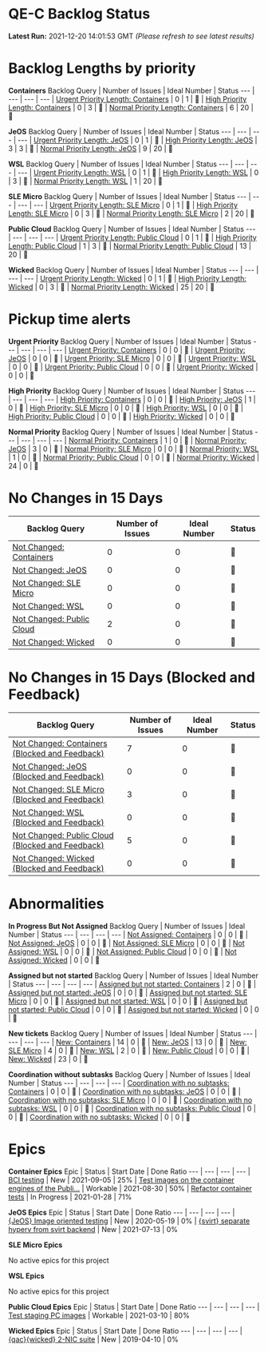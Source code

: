# QE-C Backlog Status

**Latest Run:** 2021-12-20 14:01:53 GMT
*(Please refresh to see latest results)*


# Backlog Lengths by priority
**Containers**
Backlog Query | Number of Issues | Ideal Number | Status
--- | --- | --- | ---
| [Urgent Priority Length: Containers](https://progress.opensuse.org/projects/containers/issues?utf8=%E2%9C%93&set_filter=1&sort=updated_on%2Cpriority%3Adesc%2Cid%3Adesc&f%5B%5D=status_id&op%5Bstatus_id%5D=%3D&v%5Bstatus_id%5D%5B%5D=12&f%5B%5D=priority_id&op%5Bpriority_id%5D=%3D&v%5Bpriority_id%5D%5B%5D=6&f%5B%5D=tracker_id&op%5Btracker_id%5D=%3D&v%5Btracker_id%5D%5B%5D=4&f%5B%5D=&c%5B%5D=subject&c%5B%5D=status&c%5B%5D=priority&c%5B%5D=author&c%5B%5D=assigned_to&c%5B%5D=created_on&c%5B%5D=relations&c%5B%5D=updated_on&c%5B%5D=project&group_by=status&t%5B%5D=) | 0 | 1 | &#x1F49A;
| [High Priority Length: Containers](https://progress.opensuse.org/projects/containers/issues?utf8=%E2%9C%93&set_filter=1&sort=updated_on%2Cpriority%3Adesc%2Cid%3Adesc&f%5B%5D=status_id&op%5Bstatus_id%5D=%3D&v%5Bstatus_id%5D%5B%5D=12&f%5B%5D=priority_id&op%5Bpriority_id%5D=%3D&v%5Bpriority_id%5D%5B%5D=5&f%5B%5D=tracker_id&op%5Btracker_id%5D=%3D&v%5Btracker_id%5D%5B%5D=4&f%5B%5D=&c%5B%5D=subject&c%5B%5D=status&c%5B%5D=priority&c%5B%5D=author&c%5B%5D=assigned_to&c%5B%5D=created_on&c%5B%5D=relations&c%5B%5D=updated_on&c%5B%5D=project&group_by=status&t%5B%5D=) | 0 | 3 | &#x1F49A;
| [Normal Priority Length: Containers](https://progress.opensuse.org/projects/containers/issues?utf8=%E2%9C%93&set_filter=1&sort=updated_on%2Cpriority%3Adesc%2Cid%3Adesc&f%5B%5D=status_id&op%5Bstatus_id%5D=%3D&v%5Bstatus_id%5D%5B%5D=12&f%5B%5D=priority_id&op%5Bpriority_id%5D=%3D&v%5Bpriority_id%5D%5B%5D=4&f%5B%5D=tracker_id&op%5Btracker_id%5D=%3D&v%5Btracker_id%5D%5B%5D=4&f%5B%5D=&c%5B%5D=subject&c%5B%5D=status&c%5B%5D=priority&c%5B%5D=author&c%5B%5D=assigned_to&c%5B%5D=created_on&c%5B%5D=relations&c%5B%5D=updated_on&c%5B%5D=project&group_by=status&t%5B%5D=) | 6 | 20 | &#x1F49A;


**JeOS**
Backlog Query | Number of Issues | Ideal Number | Status
--- | --- | --- | ---
| [Urgent Priority Length: JeOS](https://progress.opensuse.org/projects/containers/issues?utf8=%E2%9C%93&set_filter=1&sort=updated_on%2Cpriority%3Adesc%2Cid%3Adesc&f%5B%5D=status_id&op%5Bstatus_id%5D=%3D&v%5Bstatus_id%5D%5B%5D=12&f%5B%5D=priority_id&op%5Bpriority_id%5D=%3D&v%5Bpriority_id%5D%5B%5D=6&f%5B%5D=tracker_id&op%5Btracker_id%5D=%3D&v%5Btracker_id%5D%5B%5D=4&f%5B%5D=&c%5B%5D=subject&c%5B%5D=status&c%5B%5D=priority&c%5B%5D=author&c%5B%5D=assigned_to&c%5B%5D=created_on&c%5B%5D=relations&c%5B%5D=updated_on&c%5B%5D=project&group_by=status&t%5B%5D=) | 0 | 1 | &#x1F49A;
| [High Priority Length: JeOS](https://progress.opensuse.org/projects/jeos/issues?utf8=%E2%9C%93&set_filter=1&sort=updated_on%2Cpriority%3Adesc%2Cid%3Adesc&f%5B%5D=status_id&op%5Bstatus_id%5D=%3D&v%5Bstatus_id%5D%5B%5D=12&f%5B%5D=priority_id&op%5Bpriority_id%5D=%3D&v%5Bpriority_id%5D%5B%5D=5&f%5B%5D=tracker_id&op%5Btracker_id%5D=%3D&v%5Btracker_id%5D%5B%5D=4&f%5B%5D=&c%5B%5D=subject&c%5B%5D=status&c%5B%5D=priority&c%5B%5D=author&c%5B%5D=assigned_to&c%5B%5D=created_on&c%5B%5D=relations&c%5B%5D=updated_on&c%5B%5D=project&group_by=status&t%5B%5D=) | 3 | 3 | &#x1F49A;
| [Normal Priority Length: JeOS](https://progress.opensuse.org/projects/jeos/issues?utf8=%E2%9C%93&set_filter=1&sort=updated_on%2Cpriority%3Adesc%2Cid%3Adesc&f%5B%5D=status_id&op%5Bstatus_id%5D=%3D&v%5Bstatus_id%5D%5B%5D=12&f%5B%5D=priority_id&op%5Bpriority_id%5D=%3D&v%5Bpriority_id%5D%5B%5D=4&f%5B%5D=tracker_id&op%5Btracker_id%5D=%3D&v%5Btracker_id%5D%5B%5D=4&f%5B%5D=&c%5B%5D=subject&c%5B%5D=status&c%5B%5D=priority&c%5B%5D=author&c%5B%5D=assigned_to&c%5B%5D=created_on&c%5B%5D=relations&c%5B%5D=updated_on&c%5B%5D=project&group_by=status&t%5B%5D=) | 9 | 20 | &#x1F49A;


**WSL**
Backlog Query | Number of Issues | Ideal Number | Status
--- | --- | --- | ---
| [Urgent Priority Length: WSL](https://progress.opensuse.org/projects/wsl/issues?utf8=%E2%9C%93&set_filter=1&sort=updated_on%2Cpriority%3Adesc%2Cid%3Adesc&f%5B%5D=status_id&op%5Bstatus_id%5D=%3D&v%5Bstatus_id%5D%5B%5D=12&f%5B%5D=priority_id&op%5Bpriority_id%5D=%3D&v%5Bpriority_id%5D%5B%5D=6&f%5B%5D=tracker_id&op%5Btracker_id%5D=%3D&v%5Btracker_id%5D%5B%5D=4&f%5B%5D=&c%5B%5D=subject&c%5B%5D=status&c%5B%5D=priority&c%5B%5D=author&c%5B%5D=assigned_to&c%5B%5D=created_on&c%5B%5D=relations&c%5B%5D=updated_on&c%5B%5D=project&group_by=status&t%5B%5D=) | 0 | 1 | &#x1F49A;
| [High Priority Length: WSL](https://progress.opensuse.org/projects/wsl/issues?utf8=%E2%9C%93&set_filter=1&sort=updated_on%2Cpriority%3Adesc%2Cid%3Adesc&f%5B%5D=status_id&op%5Bstatus_id%5D=%3D&v%5Bstatus_id%5D%5B%5D=12&f%5B%5D=priority_id&op%5Bpriority_id%5D=%3D&v%5Bpriority_id%5D%5B%5D=5&f%5B%5D=tracker_id&op%5Btracker_id%5D=%3D&v%5Btracker_id%5D%5B%5D=4&f%5B%5D=&c%5B%5D=subject&c%5B%5D=status&c%5B%5D=priority&c%5B%5D=author&c%5B%5D=assigned_to&c%5B%5D=created_on&c%5B%5D=relations&c%5B%5D=updated_on&c%5B%5D=project&group_by=status&t%5B%5D=) | 0 | 3 | &#x1F49A;
| [Normal Priority Length: WSL](https://progress.opensuse.org/projects/wsl/issues?utf8=%E2%9C%93&set_filter=1&sort=updated_on%2Cpriority%3Adesc%2Cid%3Adesc&f%5B%5D=status_id&op%5Bstatus_id%5D=%3D&v%5Bstatus_id%5D%5B%5D=12&f%5B%5D=priority_id&op%5Bpriority_id%5D=%3D&v%5Bpriority_id%5D%5B%5D=4&f%5B%5D=tracker_id&op%5Btracker_id%5D=%3D&v%5Btracker_id%5D%5B%5D=4&f%5B%5D=&c%5B%5D=subject&c%5B%5D=status&c%5B%5D=priority&c%5B%5D=author&c%5B%5D=assigned_to&c%5B%5D=created_on&c%5B%5D=relations&c%5B%5D=updated_on&c%5B%5D=project&group_by=status&t%5B%5D=) | 1 | 20 | &#x1F49A;


**SLE Micro**
Backlog Query | Number of Issues | Ideal Number | Status
--- | --- | --- | ---
| [Urgent Priority Length: SLE Micro](https://progress.opensuse.org/projects/suse_microos/issues?utf8=%E2%9C%93&set_filter=1&sort=updated_on%2Cpriority%3Adesc%2Cid%3Adesc&f%5B%5D=status_id&op%5Bstatus_id%5D=%3D&v%5Bstatus_id%5D%5B%5D=12&f%5B%5D=priority_id&op%5Bpriority_id%5D=%3D&v%5Bpriority_id%5D%5B%5D=6&f%5B%5D=tracker_id&op%5Btracker_id%5D=%3D&v%5Btracker_id%5D%5B%5D=4&f%5B%5D=&c%5B%5D=subject&c%5B%5D=status&c%5B%5D=priority&c%5B%5D=author&c%5B%5D=assigned_to&c%5B%5D=created_on&c%5B%5D=relations&c%5B%5D=updated_on&c%5B%5D=project&group_by=status&t%5B%5D=) | 0 | 1 | &#x1F49A;
| [High Priority Length: SLE Micro](https://progress.opensuse.org/projects/suse_microos/issues?utf8=%E2%9C%93&set_filter=1&sort=updated_on%2Cpriority%3Adesc%2Cid%3Adesc&f%5B%5D=status_id&op%5Bstatus_id%5D=%3D&v%5Bstatus_id%5D%5B%5D=12&f%5B%5D=priority_id&op%5Bpriority_id%5D=%3D&v%5Bpriority_id%5D%5B%5D=5&f%5B%5D=tracker_id&op%5Btracker_id%5D=%3D&v%5Btracker_id%5D%5B%5D=4&f%5B%5D=&c%5B%5D=subject&c%5B%5D=status&c%5B%5D=priority&c%5B%5D=author&c%5B%5D=assigned_to&c%5B%5D=created_on&c%5B%5D=relations&c%5B%5D=updated_on&c%5B%5D=project&group_by=status&t%5B%5D=) | 0 | 3 | &#x1F49A;
| [Normal Priority Length: SLE Micro](https://progress.opensuse.org/projects/suse_microos/issues?utf8=%E2%9C%93&set_filter=1&sort=updated_on%2Cpriority%3Adesc%2Cid%3Adesc&f%5B%5D=status_id&op%5Bstatus_id%5D=%3D&v%5Bstatus_id%5D%5B%5D=12&f%5B%5D=priority_id&op%5Bpriority_id%5D=%3D&v%5Bpriority_id%5D%5B%5D=4&f%5B%5D=tracker_id&op%5Btracker_id%5D=%3D&v%5Btracker_id%5D%5B%5D=4&f%5B%5D=&c%5B%5D=subject&c%5B%5D=status&c%5B%5D=priority&c%5B%5D=author&c%5B%5D=assigned_to&c%5B%5D=created_on&c%5B%5D=relations&c%5B%5D=updated_on&c%5B%5D=project&group_by=status&t%5B%5D=) | 2 | 20 | &#x1F49A;


**Public Cloud**
Backlog Query | Number of Issues | Ideal Number | Status
--- | --- | --- | ---
| [Urgent Priority Length: Public Cloud](https://progress.opensuse.org/projects/public_cloud/issues?utf8=%E2%9C%93&set_filter=1&sort=updated_on%2Cpriority%3Adesc%2Cid%3Adesc&f%5B%5D=status_id&op%5Bstatus_id%5D=%3D&v%5Bstatus_id%5D%5B%5D=12&f%5B%5D=priority_id&op%5Bpriority_id%5D=%3D&v%5Bpriority_id%5D%5B%5D=6&f%5B%5D=tracker_id&op%5Btracker_id%5D=%3D&v%5Btracker_id%5D%5B%5D=4&f%5B%5D=&c%5B%5D=subject&c%5B%5D=status&c%5B%5D=priority&c%5B%5D=author&c%5B%5D=assigned_to&c%5B%5D=created_on&c%5B%5D=relations&c%5B%5D=updated_on&c%5B%5D=project&group_by=status&t%5B%5D=) | 0 | 1 | &#x1F49A;
| [High Priority Length: Public Cloud](https://progress.opensuse.org/projects/public_cloud/issues?utf8=%E2%9C%93&set_filter=1&sort=updated_on%2Cpriority%3Adesc%2Cid%3Adesc&f%5B%5D=status_id&op%5Bstatus_id%5D=%3D&v%5Bstatus_id%5D%5B%5D=12&f%5B%5D=priority_id&op%5Bpriority_id%5D=%3D&v%5Bpriority_id%5D%5B%5D=5&f%5B%5D=tracker_id&op%5Btracker_id%5D=%3D&v%5Btracker_id%5D%5B%5D=4&f%5B%5D=&c%5B%5D=subject&c%5B%5D=status&c%5B%5D=priority&c%5B%5D=author&c%5B%5D=assigned_to&c%5B%5D=created_on&c%5B%5D=relations&c%5B%5D=updated_on&c%5B%5D=project&group_by=status&t%5B%5D=) | 1 | 3 | &#x1F49A;
| [Normal Priority Length: Public Cloud](https://progress.opensuse.org/projects/public_cloud/issues?utf8=%E2%9C%93&set_filter=1&sort=updated_on%2Cpriority%3Adesc%2Cid%3Adesc&f%5B%5D=status_id&op%5Bstatus_id%5D=%3D&v%5Bstatus_id%5D%5B%5D=12&f%5B%5D=priority_id&op%5Bpriority_id%5D=%3D&v%5Bpriority_id%5D%5B%5D=4&f%5B%5D=tracker_id&op%5Btracker_id%5D=%3D&v%5Btracker_id%5D%5B%5D=4&f%5B%5D=&c%5B%5D=subject&c%5B%5D=status&c%5B%5D=priority&c%5B%5D=author&c%5B%5D=assigned_to&c%5B%5D=created_on&c%5B%5D=relations&c%5B%5D=updated_on&c%5B%5D=project&group_by=status&t%5B%5D=) | 13 | 20 | &#x1F49A;


**Wicked**
Backlog Query | Number of Issues | Ideal Number | Status
--- | --- | --- | ---
| [Urgent Priority Length: Wicked](https://progress.opensuse.org/projects/wicked/issues?utf8=%E2%9C%93&set_filter=1&sort=updated_on%2Cpriority%3Adesc%2Cid%3Adesc&f%5B%5D=status_id&op%5Bstatus_id%5D=%3D&v%5Bstatus_id%5D%5B%5D=12&f%5B%5D=priority_id&op%5Bpriority_id%5D=%3D&v%5Bpriority_id%5D%5B%5D=6&f%5B%5D=tracker_id&op%5Btracker_id%5D=%3D&v%5Btracker_id%5D%5B%5D=4&f%5B%5D=&c%5B%5D=subject&c%5B%5D=status&c%5B%5D=priority&c%5B%5D=author&c%5B%5D=assigned_to&c%5B%5D=created_on&c%5B%5D=relations&c%5B%5D=updated_on&c%5B%5D=project&group_by=status&t%5B%5D=) | 0 | 1 | &#x1F49A;
| [High Priority Length: Wicked](https://progress.opensuse.org/projects/wicked/issues?utf8=%E2%9C%93&set_filter=1&sort=updated_on%2Cpriority%3Adesc%2Cid%3Adesc&f%5B%5D=status_id&op%5Bstatus_id%5D=%3D&v%5Bstatus_id%5D%5B%5D=12&f%5B%5D=priority_id&op%5Bpriority_id%5D=%3D&v%5Bpriority_id%5D%5B%5D=5&f%5B%5D=tracker_id&op%5Btracker_id%5D=%3D&v%5Btracker_id%5D%5B%5D=4&f%5B%5D=&c%5B%5D=subject&c%5B%5D=status&c%5B%5D=priority&c%5B%5D=author&c%5B%5D=assigned_to&c%5B%5D=created_on&c%5B%5D=relations&c%5B%5D=updated_on&c%5B%5D=project&group_by=status&t%5B%5D=) | 0 | 3 | &#x1F49A;
| [Normal Priority Length: Wicked](https://progress.opensuse.org/projects/wicked/issues?utf8=%E2%9C%93&set_filter=1&sort=updated_on%2Cpriority%3Adesc%2Cid%3Adesc&f%5B%5D=status_id&op%5Bstatus_id%5D=%3D&v%5Bstatus_id%5D%5B%5D=12&f%5B%5D=priority_id&op%5Bpriority_id%5D=%3D&v%5Bpriority_id%5D%5B%5D=4&f%5B%5D=tracker_id&op%5Btracker_id%5D=%3D&v%5Btracker_id%5D%5B%5D=4&f%5B%5D=&c%5B%5D=subject&c%5B%5D=status&c%5B%5D=priority&c%5B%5D=author&c%5B%5D=assigned_to&c%5B%5D=created_on&c%5B%5D=relations&c%5B%5D=updated_on&c%5B%5D=project&group_by=status&t%5B%5D=) | 25 | 20 | &#x1F534;



# Pickup time alerts
**Urgent Priority**
Backlog Query | Number of Issues | Ideal Number | Status
--- | --- | --- | ---
| [Urgent Priority: Containers](https://progress.opensuse.org/projects/containers/issues?utf8=%E2%9C%93&set_filter=1&sort=updated_on%2Cpriority%3Adesc%2Cid%3Adesc&f%5B%5D=status_id&op%5Bstatus_id%5D=%3D&v%5Bstatus_id%5D%5B%5D=12&f%5B%5D=priority_id&op%5Bpriority_id%5D=%3D&v%5Bpriority_id%5D%5B%5D=6&f%5B%5D=created_on&op%5Bcreated_on%5D=%3Ct-&v%5Bcreated_on%5D%5B%5D=7&f%5B%5D=tracker_id&op%5Btracker_id%5D=%3D&v%5Btracker_id%5D%5B%5D=4&f%5B%5D=&c%5B%5D=subject&c%5B%5D=status&c%5B%5D=priority&c%5B%5D=author&c%5B%5D=assigned_to&c%5B%5D=created_on&c%5B%5D=relations&c%5B%5D=updated_on&c%5B%5D=project&group_by=status&t%5B%5D=) | 0 | 0 | &#x1F49A;
| [Urgent Priority: JeOS](https://progress.opensuse.org/projects/jeos/issues?utf8=%E2%9C%93&set_filter=1&sort=updated_on%2Cpriority%3Adesc%2Cid%3Adesc&f%5B%5D=status_id&op%5Bstatus_id%5D=%3D&v%5Bstatus_id%5D%5B%5D=12&f%5B%5D=priority_id&op%5Bpriority_id%5D=%3D&v%5Bpriority_id%5D%5B%5D=6&f%5B%5D=created_on&op%5Bcreated_on%5D=%3Ct-&v%5Bcreated_on%5D%5B%5D=7&f%5B%5D=tracker_id&op%5Btracker_id%5D=%3D&v%5Btracker_id%5D%5B%5D=4&f%5B%5D=&c%5B%5D=subject&c%5B%5D=status&c%5B%5D=priority&c%5B%5D=author&c%5B%5D=assigned_to&c%5B%5D=created_on&c%5B%5D=relations&c%5B%5D=updated_on&c%5B%5D=project&group_by=status&t%5B%5D=) | 0 | 0 | &#x1F49A;
| [Urgent Priority: SLE Micro](https://progress.opensuse.org/projects/suse_microos/issues?utf8=%E2%9C%93&set_filter=1&sort=updated_on%2Cpriority%3Adesc%2Cid%3Adesc&f%5B%5D=status_id&op%5Bstatus_id%5D=%3D&v%5Bstatus_id%5D%5B%5D=12&f%5B%5D=priority_id&op%5Bpriority_id%5D=%3D&v%5Bpriority_id%5D%5B%5D=6&f%5B%5D=created_on&op%5Bcreated_on%5D=%3Ct-&v%5Bcreated_on%5D%5B%5D=7&f%5B%5D=tracker_id&op%5Btracker_id%5D=%3D&v%5Btracker_id%5D%5B%5D=4&f%5B%5D=&c%5B%5D=subject&c%5B%5D=status&c%5B%5D=priority&c%5B%5D=author&c%5B%5D=assigned_to&c%5B%5D=created_on&c%5B%5D=relations&c%5B%5D=updated_on&c%5B%5D=project&group_by=status&t%5B%5D=) | 0 | 0 | &#x1F49A;
| [Urgent Priority: WSL](https://progress.opensuse.org/projects/wsl/issues?utf8=%E2%9C%93&set_filter=1&sort=updated_on%2Cpriority%3Adesc%2Cid%3Adesc&f%5B%5D=status_id&op%5Bstatus_id%5D=%3D&v%5Bstatus_id%5D%5B%5D=12&f%5B%5D=priority_id&op%5Bpriority_id%5D=%3D&v%5Bpriority_id%5D%5B%5D=6&f%5B%5D=created_on&op%5Bcreated_on%5D=%3Ct-&v%5Bcreated_on%5D%5B%5D=7&f%5B%5D=tracker_id&op%5Btracker_id%5D=%3D&v%5Btracker_id%5D%5B%5D=4&f%5B%5D=&c%5B%5D=subject&c%5B%5D=status&c%5B%5D=priority&c%5B%5D=author&c%5B%5D=assigned_to&c%5B%5D=created_on&c%5B%5D=relations&c%5B%5D=updated_on&c%5B%5D=project&group_by=status&t%5B%5D=) | 0 | 0 | &#x1F49A;
| [Urgent Priority: Public Cloud](https://progress.opensuse.org/projects/public_cloud/issues?utf8=%E2%9C%93&set_filter=1&sort=updated_on%2Cpriority%3Adesc%2Cid%3Adesc&f%5B%5D=status_id&op%5Bstatus_id%5D=%3D&v%5Bstatus_id%5D%5B%5D=12&f%5B%5D=priority_id&op%5Bpriority_id%5D=%3D&v%5Bpriority_id%5D%5B%5D=6&f%5B%5D=created_on&op%5Bcreated_on%5D=%3Ct-&v%5Bcreated_on%5D%5B%5D=7&f%5B%5D=tracker_id&op%5Btracker_id%5D=%3D&v%5Btracker_id%5D%5B%5D=4&f%5B%5D=&c%5B%5D=subject&c%5B%5D=status&c%5B%5D=priority&c%5B%5D=author&c%5B%5D=assigned_to&c%5B%5D=created_on&c%5B%5D=relations&c%5B%5D=updated_on&c%5B%5D=project&group_by=status&t%5B%5D=) | 0 | 0 | &#x1F49A;
| [Urgent Priority: Wicked](https://progress.opensuse.org/projects/wicked/issues?utf8=%E2%9C%93&set_filter=1&sort=updated_on%2Cpriority%3Adesc%2Cid%3Adesc&f%5B%5D=status_id&op%5Bstatus_id%5D=%3D&v%5Bstatus_id%5D%5B%5D=12&f%5B%5D=priority_id&op%5Bpriority_id%5D=%3D&v%5Bpriority_id%5D%5B%5D=6&f%5B%5D=created_on&op%5Bcreated_on%5D=%3Ct-&v%5Bcreated_on%5D%5B%5D=7&f%5B%5D=tracker_id&op%5Btracker_id%5D=%3D&v%5Btracker_id%5D%5B%5D=4&f%5B%5D=&c%5B%5D=subject&c%5B%5D=status&c%5B%5D=priority&c%5B%5D=author&c%5B%5D=assigned_to&c%5B%5D=created_on&c%5B%5D=relations&c%5B%5D=updated_on&c%5B%5D=project&group_by=status&t%5B%5D=) | 0 | 0 | &#x1F49A;


**High Priority**
Backlog Query | Number of Issues | Ideal Number | Status
--- | --- | --- | ---
| [High Priority: Containers](https://progress.opensuse.org/projects/containers/issues?utf8=%E2%9C%93&set_filter=1&sort=updated_on%2Cpriority%3Adesc%2Cid%3Adesc&f%5B%5D=status_id&op%5Bstatus_id%5D=%3D&v%5Bstatus_id%5D%5B%5D=12&f%5B%5D=priority_id&op%5Bpriority_id%5D=%3D&v%5Bpriority_id%5D%5B%5D=5&f%5B%5D=created_on&op%5Bcreated_on%5D=%3Ct-&v%5Bcreated_on%5D%5B%5D=30&f%5B%5D=tracker_id&op%5Btracker_id%5D=%3D&v%5Btracker_id%5D%5B%5D=4&f%5B%5D=&c%5B%5D=subject&c%5B%5D=status&c%5B%5D=priority&c%5B%5D=author&c%5B%5D=assigned_to&c%5B%5D=created_on&c%5B%5D=relations&c%5B%5D=updated_on&c%5B%5D=project&group_by=status&t%5B%5D=) | 0 | 0 | &#x1F49A;
| [High Priority: JeOS](https://progress.opensuse.org/projects/jeos/issues?utf8=%E2%9C%93&set_filter=1&sort=updated_on%2Cpriority%3Adesc%2Cid%3Adesc&f%5B%5D=status_id&op%5Bstatus_id%5D=%3D&v%5Bstatus_id%5D%5B%5D=12&f%5B%5D=priority_id&op%5Bpriority_id%5D=%3D&v%5Bpriority_id%5D%5B%5D=5&f%5B%5D=created_on&op%5Bcreated_on%5D=%3Ct-&v%5Bcreated_on%5D%5B%5D=30&f%5B%5D=tracker_id&op%5Btracker_id%5D=%3D&v%5Btracker_id%5D%5B%5D=4&f%5B%5D=&c%5B%5D=subject&c%5B%5D=status&c%5B%5D=priority&c%5B%5D=author&c%5B%5D=assigned_to&c%5B%5D=created_on&c%5B%5D=relations&c%5B%5D=updated_on&c%5B%5D=project&group_by=status&t%5B%5D=) | 1 | 0 | &#x1F534;
| [High Priority: SLE Micro](https://progress.opensuse.org/projects/suse_microos/issues?utf8=%E2%9C%93&set_filter=1&sort=updated_on%2Cpriority%3Adesc%2Cid%3Adesc&f%5B%5D=status_id&op%5Bstatus_id%5D=%3D&v%5Bstatus_id%5D%5B%5D=12&f%5B%5D=priority_id&op%5Bpriority_id%5D=%3D&v%5Bpriority_id%5D%5B%5D=5&f%5B%5D=created_on&op%5Bcreated_on%5D=%3Ct-&v%5Bcreated_on%5D%5B%5D=30&f%5B%5D=tracker_id&op%5Btracker_id%5D=%3D&v%5Btracker_id%5D%5B%5D=4&f%5B%5D=&c%5B%5D=subject&c%5B%5D=status&c%5B%5D=priority&c%5B%5D=author&c%5B%5D=assigned_to&c%5B%5D=created_on&c%5B%5D=relations&c%5B%5D=updated_on&c%5B%5D=project&group_by=status&t%5B%5D=) | 0 | 0 | &#x1F49A;
| [High Priority: WSL](https://progress.opensuse.org/projects/wsl/issues?utf8=%E2%9C%93&set_filter=1&sort=updated_on%2Cpriority%3Adesc%2Cid%3Adesc&f%5B%5D=status_id&op%5Bstatus_id%5D=%3D&v%5Bstatus_id%5D%5B%5D=12&f%5B%5D=priority_id&op%5Bpriority_id%5D=%3D&v%5Bpriority_id%5D%5B%5D=5&f%5B%5D=created_on&op%5Bcreated_on%5D=%3Ct-&v%5Bcreated_on%5D%5B%5D=30&f%5B%5D=tracker_id&op%5Btracker_id%5D=%3D&v%5Btracker_id%5D%5B%5D=4&f%5B%5D=&c%5B%5D=subject&c%5B%5D=status&c%5B%5D=priority&c%5B%5D=author&c%5B%5D=assigned_to&c%5B%5D=created_on&c%5B%5D=relations&c%5B%5D=updated_on&c%5B%5D=project&group_by=status&t%5B%5D=) | 0 | 0 | &#x1F49A;
| [High Priority: Public Cloud](https://progress.opensuse.org/projects/public_cloud/issues?utf8=%E2%9C%93&set_filter=1&sort=updated_on%2Cpriority%3Adesc%2Cid%3Adesc&f%5B%5D=status_id&op%5Bstatus_id%5D=%3D&v%5Bstatus_id%5D%5B%5D=12&f%5B%5D=priority_id&op%5Bpriority_id%5D=%3D&v%5Bpriority_id%5D%5B%5D=5&f%5B%5D=created_on&op%5Bcreated_on%5D=%3Ct-&v%5Bcreated_on%5D%5B%5D=30&f%5B%5D=tracker_id&op%5Btracker_id%5D=%3D&v%5Btracker_id%5D%5B%5D=4&f%5B%5D=&c%5B%5D=subject&c%5B%5D=status&c%5B%5D=priority&c%5B%5D=author&c%5B%5D=assigned_to&c%5B%5D=created_on&c%5B%5D=relations&c%5B%5D=updated_on&c%5B%5D=project&group_by=status&t%5B%5D=) | 0 | 0 | &#x1F49A;
| [High Priority: Wicked](https://progress.opensuse.org/projects/wicked/issues?utf8=%E2%9C%93&set_filter=1&sort=updated_on%2Cpriority%3Adesc%2Cid%3Adesc&f%5B%5D=status_id&op%5Bstatus_id%5D=%3D&v%5Bstatus_id%5D%5B%5D=12&f%5B%5D=priority_id&op%5Bpriority_id%5D=%3D&v%5Bpriority_id%5D%5B%5D=5&f%5B%5D=created_on&op%5Bcreated_on%5D=%3Ct-&v%5Bcreated_on%5D%5B%5D=30&f%5B%5D=tracker_id&op%5Btracker_id%5D=%3D&v%5Btracker_id%5D%5B%5D=4&f%5B%5D=&c%5B%5D=subject&c%5B%5D=status&c%5B%5D=priority&c%5B%5D=author&c%5B%5D=assigned_to&c%5B%5D=created_on&c%5B%5D=relations&c%5B%5D=updated_on&c%5B%5D=project&group_by=status&t%5B%5D=) | 0 | 0 | &#x1F49A;


**Normal Priority**
Backlog Query | Number of Issues | Ideal Number | Status
--- | --- | --- | ---
| [Normal Priority: Containers](https://progress.opensuse.org/projects/containers/issues?utf8=%E2%9C%93&set_filter=1&sort=updated_on%2Cpriority%3Adesc%2Cid%3Adesc&f%5B%5D=status_id&op%5Bstatus_id%5D=%3D&v%5Bstatus_id%5D%5B%5D=12&f%5B%5D=priority_id&op%5Bpriority_id%5D=%3D&v%5Bpriority_id%5D%5B%5D=4&f%5B%5D=created_on&op%5Bcreated_on%5D=%3Ct-&v%5Bcreated_on%5D%5B%5D=365&f%5B%5D=tracker_id&op%5Btracker_id%5D=%3D&v%5Btracker_id%5D%5B%5D=4&f%5B%5D=&c%5B%5D=subject&c%5B%5D=status&c%5B%5D=priority&c%5B%5D=author&c%5B%5D=assigned_to&c%5B%5D=created_on&c%5B%5D=relations&c%5B%5D=updated_on&c%5B%5D=project&group_by=status&t%5B%5D=) | 1 | 0 | &#x1F534;
| [Normal Priority: JeOS](https://progress.opensuse.org/projects/jeos/issues?utf8=%E2%9C%93&set_filter=1&sort=updated_on%2Cpriority%3Adesc%2Cid%3Adesc&f%5B%5D=status_id&op%5Bstatus_id%5D=%3D&v%5Bstatus_id%5D%5B%5D=12&f%5B%5D=priority_id&op%5Bpriority_id%5D=%3D&v%5Bpriority_id%5D%5B%5D=4&f%5B%5D=created_on&op%5Bcreated_on%5D=%3Ct-&v%5Bcreated_on%5D%5B%5D=365&f%5B%5D=tracker_id&op%5Btracker_id%5D=%3D&v%5Btracker_id%5D%5B%5D=4&f%5B%5D=&c%5B%5D=subject&c%5B%5D=status&c%5B%5D=priority&c%5B%5D=author&c%5B%5D=assigned_to&c%5B%5D=created_on&c%5B%5D=relations&c%5B%5D=updated_on&c%5B%5D=project&group_by=status&t%5B%5D=) | 3 | 0 | &#x1F534;
| [Normal Priority: SLE Micro](https://progress.opensuse.org/projects/suse_microos/issues?utf8=%E2%9C%93&set_filter=1&sort=updated_on%2Cpriority%3Adesc%2Cid%3Adesc&f%5B%5D=status_id&op%5Bstatus_id%5D=%3D&v%5Bstatus_id%5D%5B%5D=12&f%5B%5D=priority_id&op%5Bpriority_id%5D=%3D&v%5Bpriority_id%5D%5B%5D=4&f%5B%5D=created_on&op%5Bcreated_on%5D=%3Ct-&v%5Bcreated_on%5D%5B%5D=365&f%5B%5D=tracker_id&op%5Btracker_id%5D=%3D&v%5Btracker_id%5D%5B%5D=4&f%5B%5D=&c%5B%5D=subject&c%5B%5D=status&c%5B%5D=priority&c%5B%5D=author&c%5B%5D=assigned_to&c%5B%5D=created_on&c%5B%5D=relations&c%5B%5D=updated_on&c%5B%5D=project&group_by=status&t%5B%5D=) | 0 | 0 | &#x1F49A;
| [Normal Priority: WSL](https://progress.opensuse.org/projects/wsl/issues?utf8=%E2%9C%93&set_filter=1&sort=updated_on%2Cpriority%3Adesc%2Cid%3Adesc&f%5B%5D=status_id&op%5Bstatus_id%5D=%3D&v%5Bstatus_id%5D%5B%5D=12&f%5B%5D=priority_id&op%5Bpriority_id%5D=%3D&v%5Bpriority_id%5D%5B%5D=4&f%5B%5D=created_on&op%5Bcreated_on%5D=%3Ct-&v%5Bcreated_on%5D%5B%5D=365&f%5B%5D=tracker_id&op%5Btracker_id%5D=%3D&v%5Btracker_id%5D%5B%5D=4&f%5B%5D=&c%5B%5D=subject&c%5B%5D=status&c%5B%5D=priority&c%5B%5D=author&c%5B%5D=assigned_to&c%5B%5D=created_on&c%5B%5D=relations&c%5B%5D=updated_on&c%5B%5D=project&group_by=status&t%5B%5D=) | 1 | 0 | &#x1F534;
| [Normal Priority: Public Cloud](https://progress.opensuse.org/projects/public_cloud/issues?utf8=%E2%9C%93&set_filter=1&sort=updated_on%2Cpriority%3Adesc%2Cid%3Adesc&f%5B%5D=status_id&op%5Bstatus_id%5D=%3D&v%5Bstatus_id%5D%5B%5D=12&f%5B%5D=priority_id&op%5Bpriority_id%5D=%3D&v%5Bpriority_id%5D%5B%5D=4&f%5B%5D=created_on&op%5Bcreated_on%5D=%3Ct-&v%5Bcreated_on%5D%5B%5D=365&f%5B%5D=tracker_id&op%5Btracker_id%5D=%3D&v%5Btracker_id%5D%5B%5D=4&f%5B%5D=&c%5B%5D=subject&c%5B%5D=status&c%5B%5D=priority&c%5B%5D=author&c%5B%5D=assigned_to&c%5B%5D=created_on&c%5B%5D=relations&c%5B%5D=updated_on&c%5B%5D=project&group_by=status&t%5B%5D=) | 0 | 0 | &#x1F49A;
| [Normal Priority: Wicked](https://progress.opensuse.org/projects/wicked/issues?utf8=%E2%9C%93&set_filter=1&sort=updated_on%2Cpriority%3Adesc%2Cid%3Adesc&f%5B%5D=status_id&op%5Bstatus_id%5D=%3D&v%5Bstatus_id%5D%5B%5D=12&f%5B%5D=priority_id&op%5Bpriority_id%5D=%3D&v%5Bpriority_id%5D%5B%5D=4&f%5B%5D=created_on&op%5Bcreated_on%5D=%3Ct-&v%5Bcreated_on%5D%5B%5D=365&f%5B%5D=tracker_id&op%5Btracker_id%5D=%3D&v%5Btracker_id%5D%5B%5D=4&f%5B%5D=&c%5B%5D=subject&c%5B%5D=status&c%5B%5D=priority&c%5B%5D=author&c%5B%5D=assigned_to&c%5B%5D=created_on&c%5B%5D=relations&c%5B%5D=updated_on&c%5B%5D=project&group_by=status&t%5B%5D=) | 24 | 0 | &#x1F534;



# No Changes in 15 Days
Backlog Query | Number of Issues | Ideal Number | Status
--- | --- | --- | ---
| [Not Changed: Containers]( https://progress.opensuse.org/projects/containers/issues?utf8=%E2%9C%93&set_filter=1&sort=updated_on%2Cpriority%3Adesc%2Cid%3Adesc&f%5B%5D=status_id&op%5Bstatus_id%5D=%3D&v%5Bstatus_id%5D%5B%5D=2&f%5B%5D=updated_on&op%5Bupdated_on%5D=%3Ct-&v%5Bupdated_on%5D%5B%5D=15&f%5B%5D=priority_id&op%5Bpriority_id%5D=%21&v%5Bpriority_id%5D%5B%5D=3&f%5B%5D=tracker_id&op%5Btracker_id%5D=%3D&v%5Btracker_id%5D%5B%5D=4&f%5B%5D=&c%5B%5D=subject&c%5B%5D=status&c%5B%5D=priority&c%5B%5D=author&c%5B%5D=assigned_to&c%5B%5D=created_on&c%5B%5D=relations&c%5B%5D=updated_on&c%5B%5D=project&group_by=status&t%5B%5D=) | 0 | 0 | &#x1F49A;
| [Not Changed: JeOS]( https://progress.opensuse.org/projects/jeos/issues?utf8=%E2%9C%93&set_filter=1&sort=updated_on%2Cpriority%3Adesc%2Cid%3Adesc&f%5B%5D=status_id&op%5Bstatus_id%5D=%3D&v%5Bstatus_id%5D%5B%5D=2&f%5B%5D=updated_on&op%5Bupdated_on%5D=%3Ct-&v%5Bupdated_on%5D%5B%5D=15&f%5B%5D=priority_id&op%5Bpriority_id%5D=%21&v%5Bpriority_id%5D%5B%5D=3&f%5B%5D=tracker_id&op%5Btracker_id%5D=%3D&v%5Btracker_id%5D%5B%5D=4&f%5B%5D=&c%5B%5D=subject&c%5B%5D=status&c%5B%5D=priority&c%5B%5D=author&c%5B%5D=assigned_to&c%5B%5D=created_on&c%5B%5D=relations&c%5B%5D=updated_on&c%5B%5D=project&group_by=status&t%5B%5D=) | 0 | 0 | &#x1F49A;
| [Not Changed: SLE Micro]( https://progress.opensuse.org/projects/suse_microos/issues?utf8=%E2%9C%93&set_filter=1&sort=updated_on%2Cpriority%3Adesc%2Cid%3Adesc&f%5B%5D=status_id&op%5Bstatus_id%5D=%3D&v%5Bstatus_id%5D%5B%5D=2&f%5B%5D=updated_on&op%5Bupdated_on%5D=%3Ct-&v%5Bupdated_on%5D%5B%5D=15&f%5B%5D=priority_id&op%5Bpriority_id%5D=%21&v%5Bpriority_id%5D%5B%5D=3&f%5B%5D=tracker_id&op%5Btracker_id%5D=%3D&v%5Btracker_id%5D%5B%5D=4&f%5B%5D=&c%5B%5D=subject&c%5B%5D=status&c%5B%5D=priority&c%5B%5D=author&c%5B%5D=assigned_to&c%5B%5D=created_on&c%5B%5D=relations&c%5B%5D=updated_on&c%5B%5D=project&group_by=status&t%5B%5D=) | 0 | 0 | &#x1F49A;
| [Not Changed: WSL]( https://progress.opensuse.org/projects/wsl/issues?utf8=%E2%9C%93&set_filter=1&sort=updated_on%2Cpriority%3Adesc%2Cid%3Adesc&f%5B%5D=status_id&op%5Bstatus_id%5D=%3D&v%5Bstatus_id%5D%5B%5D=2&f%5B%5D=updated_on&op%5Bupdated_on%5D=%3Ct-&v%5Bupdated_on%5D%5B%5D=15&f%5B%5D=priority_id&op%5Bpriority_id%5D=%21&v%5Bpriority_id%5D%5B%5D=3&f%5B%5D=tracker_id&op%5Btracker_id%5D=%3D&v%5Btracker_id%5D%5B%5D=4&f%5B%5D=&c%5B%5D=subject&c%5B%5D=status&c%5B%5D=priority&c%5B%5D=author&c%5B%5D=assigned_to&c%5B%5D=created_on&c%5B%5D=relations&c%5B%5D=updated_on&c%5B%5D=project&group_by=status&t%5B%5D=) | 0 | 0 | &#x1F49A;
| [Not Changed: Public Cloud]( https://progress.opensuse.org/projects/public_cloud/issues?utf8=%E2%9C%93&set_filter=1&sort=updated_on%2Cpriority%3Adesc%2Cid%3Adesc&f%5B%5D=status_id&op%5Bstatus_id%5D=%3D&v%5Bstatus_id%5D%5B%5D=2&f%5B%5D=updated_on&op%5Bupdated_on%5D=%3Ct-&v%5Bupdated_on%5D%5B%5D=15&f%5B%5D=priority_id&op%5Bpriority_id%5D=%21&v%5Bpriority_id%5D%5B%5D=3&f%5B%5D=tracker_id&op%5Btracker_id%5D=%3D&v%5Btracker_id%5D%5B%5D=4&f%5B%5D=&c%5B%5D=subject&c%5B%5D=status&c%5B%5D=priority&c%5B%5D=author&c%5B%5D=assigned_to&c%5B%5D=created_on&c%5B%5D=relations&c%5B%5D=updated_on&c%5B%5D=project&group_by=status&t%5B%5D=) | 2 | 0 | &#x1F534;
| [Not Changed: Wicked]( https://progress.opensuse.org/projects/wicked/issues?utf8=%E2%9C%93&set_filter=1&sort=updated_on%2Cpriority%3Adesc%2Cid%3Adesc&f%5B%5D=status_id&op%5Bstatus_id%5D=%3D&v%5Bstatus_id%5D%5B%5D=2&f%5B%5D=updated_on&op%5Bupdated_on%5D=%3Ct-&v%5Bupdated_on%5D%5B%5D=15&f%5B%5D=priority_id&op%5Bpriority_id%5D=%21&v%5Bpriority_id%5D%5B%5D=3&f%5B%5D=tracker_id&op%5Btracker_id%5D=%3D&v%5Btracker_id%5D%5B%5D=4&f%5B%5D=&c%5B%5D=subject&c%5B%5D=status&c%5B%5D=priority&c%5B%5D=author&c%5B%5D=assigned_to&c%5B%5D=created_on&c%5B%5D=relations&c%5B%5D=updated_on&c%5B%5D=project&group_by=status&t%5B%5D=) | 0 | 0 | &#x1F49A;



# No Changes in 15 Days (Blocked and Feedback)
Backlog Query | Number of Issues | Ideal Number | Status
--- | --- | --- | ---
| [Not Changed: Containers (Blocked and Feedback)]( https://progress.opensuse.org/projects/containers/issues?utf8=%E2%9C%93&set_filter=1&sort=updated_on%2Cpriority%3Adesc%2Cid%3Adesc&f%5B%5D=status_id&op%5Bstatus_id%5D=%3D&v%5Bstatus_id%5D%5B%5D=15&v%5Bstatus_id%5D%5B%5D=4&f%5B%5D=updated_on&op%5Bupdated_on%5D=%3Ct-&v%5Bupdated_on%5D%5B%5D=15&f%5B%5D=priority_id&op%5Bpriority_id%5D=%21&v%5Bpriority_id%5D%5B%5D=3&f%5B%5D=tracker_id&op%5Btracker_id%5D=%3D&v%5Btracker_id%5D%5B%5D=4&f%5B%5D=&c%5B%5D=subject&c%5B%5D=status&c%5B%5D=priority&c%5B%5D=author&c%5B%5D=assigned_to&c%5B%5D=created_on&c%5B%5D=relations&c%5B%5D=updated_on&c%5B%5D=project&group_by=status&t%5B%5D=) | 7 | 0 | &#x1F534;
| [Not Changed: JeOS (Blocked and Feedback)]( https://progress.opensuse.org/projects/jeos/issues?utf8=%E2%9C%93&set_filter=1&sort=updated_on%2Cpriority%3Adesc%2Cid%3Adesc&f%5B%5D=status_id&op%5Bstatus_id%5D=%3D&v%5Bstatus_id%5D%5B%5D=15&v%5Bstatus_id%5D%5B%5D=4&f%5B%5D=updated_on&op%5Bupdated_on%5D=%3Ct-&v%5Bupdated_on%5D%5B%5D=15&f%5B%5D=priority_id&op%5Bpriority_id%5D=%21&v%5Bpriority_id%5D%5B%5D=3&f%5B%5D=tracker_id&op%5Btracker_id%5D=%3D&v%5Btracker_id%5D%5B%5D=4&f%5B%5D=&c%5B%5D=subject&c%5B%5D=status&c%5B%5D=priority&c%5B%5D=author&c%5B%5D=assigned_to&c%5B%5D=created_on&c%5B%5D=relations&c%5B%5D=updated_on&c%5B%5D=project&group_by=status&t%5B%5D=) | 0 | 0 | &#x1F49A;
| [Not Changed: SLE Micro (Blocked and Feedback)]( https://progress.opensuse.org/projects/suse_microos/issues?utf8=%E2%9C%93&set_filter=1&sort=updated_on%2Cpriority%3Adesc%2Cid%3Adesc&f%5B%5D=status_id&op%5Bstatus_id%5D=%3D&v%5Bstatus_id%5D%5B%5D=15&v%5Bstatus_id%5D%5B%5D=4&f%5B%5D=updated_on&op%5Bupdated_on%5D=%3Ct-&v%5Bupdated_on%5D%5B%5D=15&f%5B%5D=priority_id&op%5Bpriority_id%5D=%21&v%5Bpriority_id%5D%5B%5D=3&f%5B%5D=tracker_id&op%5Btracker_id%5D=%3D&v%5Btracker_id%5D%5B%5D=4&f%5B%5D=&c%5B%5D=subject&c%5B%5D=status&c%5B%5D=priority&c%5B%5D=author&c%5B%5D=assigned_to&c%5B%5D=created_on&c%5B%5D=relations&c%5B%5D=updated_on&c%5B%5D=project&group_by=status&t%5B%5D=) | 3 | 0 | &#x1F534;
| [Not Changed: WSL (Blocked and Feedback)]( https://progress.opensuse.org/projects/wsl/issues?utf8=%E2%9C%93&set_filter=1&sort=updated_on%2Cpriority%3Adesc%2Cid%3Adesc&f%5B%5D=status_id&op%5Bstatus_id%5D=%3D&v%5Bstatus_id%5D%5B%5D=15&v%5Bstatus_id%5D%5B%5D=4&f%5B%5D=updated_on&op%5Bupdated_on%5D=%3Ct-&v%5Bupdated_on%5D%5B%5D=15&f%5B%5D=priority_id&op%5Bpriority_id%5D=%21&v%5Bpriority_id%5D%5B%5D=3&f%5B%5D=tracker_id&op%5Btracker_id%5D=%3D&v%5Btracker_id%5D%5B%5D=4&f%5B%5D=&c%5B%5D=subject&c%5B%5D=status&c%5B%5D=priority&c%5B%5D=author&c%5B%5D=assigned_to&c%5B%5D=created_on&c%5B%5D=relations&c%5B%5D=updated_on&c%5B%5D=project&group_by=status&t%5B%5D=) | 0 | 0 | &#x1F49A;
| [Not Changed: Public Cloud (Blocked and Feedback)]( https://progress.opensuse.org/projects/public_cloud/issues?utf8=%E2%9C%93&set_filter=1&sort=updated_on%2Cpriority%3Adesc%2Cid%3Adesc&f%5B%5D=status_id&op%5Bstatus_id%5D=%3D&v%5Bstatus_id%5D%5B%5D=15&v%5Bstatus_id%5D%5B%5D=4&f%5B%5D=updated_on&op%5Bupdated_on%5D=%3Ct-&v%5Bupdated_on%5D%5B%5D=15&f%5B%5D=priority_id&op%5Bpriority_id%5D=%21&v%5Bpriority_id%5D%5B%5D=3&f%5B%5D=tracker_id&op%5Btracker_id%5D=%3D&v%5Btracker_id%5D%5B%5D=4&f%5B%5D=&c%5B%5D=subject&c%5B%5D=status&c%5B%5D=priority&c%5B%5D=author&c%5B%5D=assigned_to&c%5B%5D=created_on&c%5B%5D=relations&c%5B%5D=updated_on&c%5B%5D=project&group_by=status&t%5B%5D=) | 5 | 0 | &#x1F534;
| [Not Changed: Wicked (Blocked and Feedback)]( https://progress.opensuse.org/projects/wicked/issues?utf8=%E2%9C%93&set_filter=1&sort=updated_on%2Cpriority%3Adesc%2Cid%3Adesc&f%5B%5D=status_id&op%5Bstatus_id%5D=%3D&v%5Bstatus_id%5D%5B%5D=15&v%5Bstatus_id%5D%5B%5D=4&f%5B%5D=updated_on&op%5Bupdated_on%5D=%3Ct-&v%5Bupdated_on%5D%5B%5D=15&f%5B%5D=priority_id&op%5Bpriority_id%5D=%21&v%5Bpriority_id%5D%5B%5D=3&f%5B%5D=tracker_id&op%5Btracker_id%5D=%3D&v%5Btracker_id%5D%5B%5D=4&f%5B%5D=&c%5B%5D=subject&c%5B%5D=status&c%5B%5D=priority&c%5B%5D=author&c%5B%5D=assigned_to&c%5B%5D=created_on&c%5B%5D=relations&c%5B%5D=updated_on&c%5B%5D=project&group_by=status&t%5B%5D=) | 0 | 0 | &#x1F49A;



# Abnormalities
**In Progress But Not Assigned**
Backlog Query | Number of Issues | Ideal Number | Status
--- | --- | --- | ---
| [Not Assigned: Containers]( https://progress.opensuse.org/projects/containers/issues?utf8=%E2%9C%93&set_filter=1&sort=updated_on%2Cpriority%3Adesc%2Cid%3Adesc&f%5B%5D=status_id&op%5Bstatus_id%5D=%3D&v%5Bstatus_id%5D%5B%5D=2&f%5B%5D=assigned_to_id&op%5Bassigned_to_id%5D=%21*&f%5B%5D=tracker_id&op%5Btracker_id%5D=%3D&v%5Btracker_id%5D%5B%5D=4&f%5B%5D=&c%5B%5D=subject&c%5B%5D=status&c%5B%5D=priority&c%5B%5D=author&c%5B%5D=assigned_to&c%5B%5D=created_on&c%5B%5D=relations&c%5B%5D=updated_on&c%5B%5D=project&group_by=status&t%5B%5D=) | 0 | 0 | &#x1F49A;
| [Not Assigned: JeOS]( https://progress.opensuse.org/projects/jeos/issues?utf8=%E2%9C%93&set_filter=1&sort=updated_on%2Cpriority%3Adesc%2Cid%3Adesc&f%5B%5D=status_id&op%5Bstatus_id%5D=%3D&v%5Bstatus_id%5D%5B%5D=2&f%5B%5D=assigned_to_id&op%5Bassigned_to_id%5D=%21*&f%5B%5D=tracker_id&op%5Btracker_id%5D=%3D&v%5Btracker_id%5D%5B%5D=4&f%5B%5D=&c%5B%5D=subject&c%5B%5D=status&c%5B%5D=priority&c%5B%5D=author&c%5B%5D=assigned_to&c%5B%5D=created_on&c%5B%5D=relations&c%5B%5D=updated_on&c%5B%5D=project&group_by=status&t%5B%5D=) | 0 | 0 | &#x1F49A;
| [Not Assigned: SLE Micro]( https://progress.opensuse.org/projects/suse_microos/issues?utf8=%E2%9C%93&set_filter=1&sort=updated_on%2Cpriority%3Adesc%2Cid%3Adesc&f%5B%5D=status_id&op%5Bstatus_id%5D=%3D&v%5Bstatus_id%5D%5B%5D=2&f%5B%5D=assigned_to_id&op%5Bassigned_to_id%5D=%21*&f%5B%5D=tracker_id&op%5Btracker_id%5D=%3D&v%5Btracker_id%5D%5B%5D=4&f%5B%5D=&c%5B%5D=subject&c%5B%5D=status&c%5B%5D=priority&c%5B%5D=author&c%5B%5D=assigned_to&c%5B%5D=created_on&c%5B%5D=relations&c%5B%5D=updated_on&c%5B%5D=project&group_by=status&t%5B%5D=) | 0 | 0 | &#x1F49A;
| [Not Assigned: WSL]( https://progress.opensuse.org/projects/wsl/issues?utf8=%E2%9C%93&set_filter=1&sort=updated_on%2Cpriority%3Adesc%2Cid%3Adesc&f%5B%5D=status_id&op%5Bstatus_id%5D=%3D&v%5Bstatus_id%5D%5B%5D=2&f%5B%5D=assigned_to_id&op%5Bassigned_to_id%5D=%21*&f%5B%5D=tracker_id&op%5Btracker_id%5D=%3D&v%5Btracker_id%5D%5B%5D=4&f%5B%5D=&c%5B%5D=subject&c%5B%5D=status&c%5B%5D=priority&c%5B%5D=author&c%5B%5D=assigned_to&c%5B%5D=created_on&c%5B%5D=relations&c%5B%5D=updated_on&c%5B%5D=project&group_by=status&t%5B%5D=) | 0 | 0 | &#x1F49A;
| [Not Assigned: Public Cloud]( https://progress.opensuse.org/projects/public_cloud/issues?utf8=%E2%9C%93&set_filter=1&sort=updated_on%2Cpriority%3Adesc%2Cid%3Adesc&f%5B%5D=status_id&op%5Bstatus_id%5D=%3D&v%5Bstatus_id%5D%5B%5D=2&f%5B%5D=assigned_to_id&op%5Bassigned_to_id%5D=%21*&f%5B%5D=tracker_id&op%5Btracker_id%5D=%3D&v%5Btracker_id%5D%5B%5D=4&f%5B%5D=&c%5B%5D=subject&c%5B%5D=status&c%5B%5D=priority&c%5B%5D=author&c%5B%5D=assigned_to&c%5B%5D=created_on&c%5B%5D=relations&c%5B%5D=updated_on&c%5B%5D=project&group_by=status&t%5B%5D=) | 0 | 0 | &#x1F49A;
| [Not Assigned: Wicked]( https://progress.opensuse.org/projects/wicked/issues?utf8=%E2%9C%93&set_filter=1&sort=updated_on%2Cpriority%3Adesc%2Cid%3Adesc&f%5B%5D=status_id&op%5Bstatus_id%5D=%3D&v%5Bstatus_id%5D%5B%5D=2&f%5B%5D=assigned_to_id&op%5Bassigned_to_id%5D=%21*&f%5B%5D=tracker_id&op%5Btracker_id%5D=%3D&v%5Btracker_id%5D%5B%5D=4&f%5B%5D=&c%5B%5D=subject&c%5B%5D=status&c%5B%5D=priority&c%5B%5D=author&c%5B%5D=assigned_to&c%5B%5D=created_on&c%5B%5D=relations&c%5B%5D=updated_on&c%5B%5D=project&group_by=status&t%5B%5D=) | 0 | 0 | &#x1F49A;


**Assigned but not started**
Backlog Query | Number of Issues | Ideal Number | Status
--- | --- | --- | ---
| [Assigned but not started: Containers]( https://progress.opensuse.org/projects/containers/issues?utf8=%E2%9C%93&set_filter=1&sort=updated_on%2Cpriority%3Adesc%2Cid%3Adesc&f%5B%5D=status_id&op%5Bstatus_id%5D=%3D&v%5Bstatus_id%5D%5B%5D=1&v%5Bstatus_id%5D%5B%5D=12&f%5B%5D=assigned_to_id&op%5Bassigned_to_id%5D=*&f%5B%5D=tracker_id&op%5Btracker_id%5D=%3D&v%5Btracker_id%5D%5B%5D=4&f%5B%5D=&c%5B%5D=subject&c%5B%5D=status&c%5B%5D=priority&c%5B%5D=author&c%5B%5D=assigned_to&c%5B%5D=created_on&c%5B%5D=relations&c%5B%5D=updated_on&c%5B%5D=project&group_by=status&t%5B%5D=) | 2 | 0 | &#x1F534;
| [Assigned but not started: JeOS]( https://progress.opensuse.org/projects/jeos/issues?utf8=%E2%9C%93&set_filter=1&sort=updated_on%2Cpriority%3Adesc%2Cid%3Adesc&f%5B%5D=status_id&op%5Bstatus_id%5D=%3D&v%5Bstatus_id%5D%5B%5D=1&v%5Bstatus_id%5D%5B%5D=12&f%5B%5D=assigned_to_id&op%5Bassigned_to_id%5D=*&f%5B%5D=tracker_id&op%5Btracker_id%5D=%3D&v%5Btracker_id%5D%5B%5D=4&f%5B%5D=&c%5B%5D=subject&c%5B%5D=status&c%5B%5D=priority&c%5B%5D=author&c%5B%5D=assigned_to&c%5B%5D=created_on&c%5B%5D=relations&c%5B%5D=updated_on&c%5B%5D=project&group_by=status&t%5B%5D=) | 0 | 0 | &#x1F49A;
| [Assigned but not started: SLE Micro]( https://progress.opensuse.org/projects/suse_microos/issues?utf8=%E2%9C%93&set_filter=1&sort=updated_on%2Cpriority%3Adesc%2Cid%3Adesc&f%5B%5D=status_id&op%5Bstatus_id%5D=%3D&v%5Bstatus_id%5D%5B%5D=1&v%5Bstatus_id%5D%5B%5D=12&f%5B%5D=assigned_to_id&op%5Bassigned_to_id%5D=*&f%5B%5D=tracker_id&op%5Btracker_id%5D=%3D&v%5Btracker_id%5D%5B%5D=4&f%5B%5D=&c%5B%5D=subject&c%5B%5D=status&c%5B%5D=priority&c%5B%5D=author&c%5B%5D=assigned_to&c%5B%5D=created_on&c%5B%5D=relations&c%5B%5D=updated_on&c%5B%5D=project&group_by=status&t%5B%5D=) | 0 | 0 | &#x1F49A;
| [Assigned but not started: WSL]( https://progress.opensuse.org/projects/wsl/issues?utf8=%E2%9C%93&set_filter=1&sort=updated_on%2Cpriority%3Adesc%2Cid%3Adesc&f%5B%5D=status_id&op%5Bstatus_id%5D=%3D&v%5Bstatus_id%5D%5B%5D=1&v%5Bstatus_id%5D%5B%5D=12&f%5B%5D=assigned_to_id&op%5Bassigned_to_id%5D=*&f%5B%5D=tracker_id&op%5Btracker_id%5D=%3D&v%5Btracker_id%5D%5B%5D=4&f%5B%5D=&c%5B%5D=subject&c%5B%5D=status&c%5B%5D=priority&c%5B%5D=author&c%5B%5D=assigned_to&c%5B%5D=created_on&c%5B%5D=relations&c%5B%5D=updated_on&c%5B%5D=project&group_by=status&t%5B%5D=) | 0 | 0 | &#x1F49A;
| [Assigned but not started: Public Cloud]( https://progress.opensuse.org/projects/public_cloud/issues?utf8=%E2%9C%93&set_filter=1&sort=updated_on%2Cpriority%3Adesc%2Cid%3Adesc&f%5B%5D=status_id&op%5Bstatus_id%5D=%3D&v%5Bstatus_id%5D%5B%5D=1&v%5Bstatus_id%5D%5B%5D=12&f%5B%5D=assigned_to_id&op%5Bassigned_to_id%5D=*&f%5B%5D=tracker_id&op%5Btracker_id%5D=%3D&v%5Btracker_id%5D%5B%5D=4&f%5B%5D=&c%5B%5D=subject&c%5B%5D=status&c%5B%5D=priority&c%5B%5D=author&c%5B%5D=assigned_to&c%5B%5D=created_on&c%5B%5D=relations&c%5B%5D=updated_on&c%5B%5D=project&group_by=status&t%5B%5D=) | 0 | 0 | &#x1F49A;
| [Assigned but not started: Wicked]( https://progress.opensuse.org/projects/wicked/issues?utf8=%E2%9C%93&set_filter=1&sort=updated_on%2Cpriority%3Adesc%2Cid%3Adesc&f%5B%5D=status_id&op%5Bstatus_id%5D=%3D&v%5Bstatus_id%5D%5B%5D=1&v%5Bstatus_id%5D%5B%5D=12&f%5B%5D=assigned_to_id&op%5Bassigned_to_id%5D=*&f%5B%5D=tracker_id&op%5Btracker_id%5D=%3D&v%5Btracker_id%5D%5B%5D=4&f%5B%5D=&c%5B%5D=subject&c%5B%5D=status&c%5B%5D=priority&c%5B%5D=author&c%5B%5D=assigned_to&c%5B%5D=created_on&c%5B%5D=relations&c%5B%5D=updated_on&c%5B%5D=project&group_by=status&t%5B%5D=) | 0 | 0 | &#x1F49A;


**New tickets**
Backlog Query | Number of Issues | Ideal Number | Status
--- | --- | --- | ---
| [New: Containers]( https://progress.opensuse.org/projects/containers/issues?utf8=%E2%9C%93&set_filter=1&sort=updated_on%2Cpriority%3Adesc%2Cid%3Adesc&f%5B%5D=status_id&op%5Bstatus_id%5D=%3D&v%5Bstatus_id%5D%5B%5D=1&f%5B%5D=tracker_id&op%5Btracker_id%5D=%3D&v%5Btracker_id%5D%5B%5D=4&f%5B%5D=&c%5B%5D=subject&c%5B%5D=status&c%5B%5D=priority&c%5B%5D=author&c%5B%5D=assigned_to&c%5B%5D=created_on&c%5B%5D=relations&c%5B%5D=updated_on&c%5B%5D=project&group_by=status&t%5B%5D=) | 14 | 0 | &#x1F534;
| [New: JeOS]( https://progress.opensuse.org/projects/jeos/issues?utf8=%E2%9C%93&set_filter=1&sort=updated_on%2Cpriority%3Adesc%2Cid%3Adesc&f%5B%5D=status_id&op%5Bstatus_id%5D=%3D&v%5Bstatus_id%5D%5B%5D=1&f%5B%5D=tracker_id&op%5Btracker_id%5D=%3D&v%5Btracker_id%5D%5B%5D=4&f%5B%5D=&c%5B%5D=subject&c%5B%5D=status&c%5B%5D=priority&c%5B%5D=author&c%5B%5D=assigned_to&c%5B%5D=created_on&c%5B%5D=relations&c%5B%5D=updated_on&c%5B%5D=project&group_by=status&t%5B%5D=) | 13 | 0 | &#x1F534;
| [New: SLE Micro]( https://progress.opensuse.org/projects/suse_microos/issues?utf8=%E2%9C%93&set_filter=1&sort=updated_on%2Cpriority%3Adesc%2Cid%3Adesc&f%5B%5D=status_id&op%5Bstatus_id%5D=%3D&v%5Bstatus_id%5D%5B%5D=1&f%5B%5D=tracker_id&op%5Btracker_id%5D=%3D&v%5Btracker_id%5D%5B%5D=4&f%5B%5D=&c%5B%5D=subject&c%5B%5D=status&c%5B%5D=priority&c%5B%5D=author&c%5B%5D=assigned_to&c%5B%5D=created_on&c%5B%5D=relations&c%5B%5D=updated_on&c%5B%5D=project&group_by=status&t%5B%5D=) | 4 | 0 | &#x1F534;
| [New: WSL]( https://progress.opensuse.org/projects/wsl/issues?utf8=%E2%9C%93&set_filter=1&sort=updated_on%2Cpriority%3Adesc%2Cid%3Adesc&f%5B%5D=status_id&op%5Bstatus_id%5D=%3D&v%5Bstatus_id%5D%5B%5D=1&f%5B%5D=tracker_id&op%5Btracker_id%5D=%3D&v%5Btracker_id%5D%5B%5D=4&f%5B%5D=&c%5B%5D=subject&c%5B%5D=status&c%5B%5D=priority&c%5B%5D=author&c%5B%5D=assigned_to&c%5B%5D=created_on&c%5B%5D=relations&c%5B%5D=updated_on&c%5B%5D=project&group_by=status&t%5B%5D=) | 2 | 0 | &#x1F534;
| [New: Public Cloud]( https://progress.opensuse.org/projects/public_cloud/issues?utf8=%E2%9C%93&set_filter=1&sort=updated_on%2Cpriority%3Adesc%2Cid%3Adesc&f%5B%5D=status_id&op%5Bstatus_id%5D=%3D&v%5Bstatus_id%5D%5B%5D=1&f%5B%5D=tracker_id&op%5Btracker_id%5D=%3D&v%5Btracker_id%5D%5B%5D=4&f%5B%5D=&c%5B%5D=subject&c%5B%5D=status&c%5B%5D=priority&c%5B%5D=author&c%5B%5D=assigned_to&c%5B%5D=created_on&c%5B%5D=relations&c%5B%5D=updated_on&c%5B%5D=project&group_by=status&t%5B%5D=) | 0 | 0 | &#x1F49A;
| [New: Wicked]( https://progress.opensuse.org/projects/wicked/issues?utf8=%E2%9C%93&set_filter=1&sort=updated_on%2Cpriority%3Adesc%2Cid%3Adesc&f%5B%5D=status_id&op%5Bstatus_id%5D=%3D&v%5Bstatus_id%5D%5B%5D=1&f%5B%5D=tracker_id&op%5Btracker_id%5D=%3D&v%5Btracker_id%5D%5B%5D=4&f%5B%5D=&c%5B%5D=subject&c%5B%5D=status&c%5B%5D=priority&c%5B%5D=author&c%5B%5D=assigned_to&c%5B%5D=created_on&c%5B%5D=relations&c%5B%5D=updated_on&c%5B%5D=project&group_by=status&t%5B%5D=) | 23 | 0 | &#x1F534;


**Coordination without subtasks**
Backlog Query | Number of Issues | Ideal Number | Status
--- | --- | --- | ---
| [Coordination with no subtasks: Containers]( https://progress.opensuse.org/projects/containers/issues?utf8=%E2%9C%93&set_filter=1&sort=updated_on%2Cpriority%3Adesc%2Cid%3Adesc&f%5B%5D=tracker_id&op%5Btracker_id%5D=%3D&v%5Btracker_id%5D%5B%5D=6&f%5B%5D=child_id&op%5Bchild_id%5D=%21*&f%5B%5D=status_id&op%5Bstatus_id%5D=%21&v%5Bstatus_id%5D%5B%5D=1&v%5Bstatus_id%5D%5B%5D=3&v%5Bstatus_id%5D%5B%5D=5&v%5Bstatus_id%5D%5B%5D=6&f%5B%5D=&c%5B%5D=subject&c%5B%5D=status&c%5B%5D=priority&c%5B%5D=author&c%5B%5D=assigned_to&c%5B%5D=created_on&c%5B%5D=relations&c%5B%5D=updated_on&c%5B%5D=project&group_by=status&t%5B%5D=) | 0 | 0 | &#x1F49A;
| [Coordination with no subtasks: JeOS]( https://progress.opensuse.org/projects/jeos/issues?utf8=%E2%9C%93&set_filter=1&sort=updated_on%2Cpriority%3Adesc%2Cid%3Adesc&f%5B%5D=tracker_id&op%5Btracker_id%5D=%3D&v%5Btracker_id%5D%5B%5D=6&f%5B%5D=child_id&op%5Bchild_id%5D=%21*&f%5B%5D=status_id&op%5Bstatus_id%5D=%21&v%5Bstatus_id%5D%5B%5D=1&v%5Bstatus_id%5D%5B%5D=3&v%5Bstatus_id%5D%5B%5D=5&v%5Bstatus_id%5D%5B%5D=6&f%5B%5D=&c%5B%5D=subject&c%5B%5D=status&c%5B%5D=priority&c%5B%5D=author&c%5B%5D=assigned_to&c%5B%5D=created_on&c%5B%5D=relations&c%5B%5D=updated_on&c%5B%5D=project&group_by=status&t%5B%5D=) | 0 | 0 | &#x1F49A;
| [Coordination with no subtasks: SLE Micro]( https://progress.opensuse.org/projects/suse_microos/issues?utf8=%E2%9C%93&set_filter=1&sort=updated_on%2Cpriority%3Adesc%2Cid%3Adesc&f%5B%5D=tracker_id&op%5Btracker_id%5D=%3D&v%5Btracker_id%5D%5B%5D=6&f%5B%5D=child_id&op%5Bchild_id%5D=%21*&f%5B%5D=status_id&op%5Bstatus_id%5D=%21&v%5Bstatus_id%5D%5B%5D=1&v%5Bstatus_id%5D%5B%5D=3&v%5Bstatus_id%5D%5B%5D=5&v%5Bstatus_id%5D%5B%5D=6&f%5B%5D=&c%5B%5D=subject&c%5B%5D=status&c%5B%5D=priority&c%5B%5D=author&c%5B%5D=assigned_to&c%5B%5D=created_on&c%5B%5D=relations&c%5B%5D=updated_on&c%5B%5D=project&group_by=status&t%5B%5D=) | 0 | 0 | &#x1F49A;
| [Coordination with no subtasks: WSL]( https://progress.opensuse.org/projects/wsl/issues?utf8=%E2%9C%93&set_filter=1&sort=updated_on%2Cpriority%3Adesc%2Cid%3Adesc&f%5B%5D=tracker_id&op%5Btracker_id%5D=%3D&v%5Btracker_id%5D%5B%5D=6&f%5B%5D=child_id&op%5Bchild_id%5D=%21*&f%5B%5D=status_id&op%5Bstatus_id%5D=%21&v%5Bstatus_id%5D%5B%5D=1&v%5Bstatus_id%5D%5B%5D=3&v%5Bstatus_id%5D%5B%5D=5&v%5Bstatus_id%5D%5B%5D=6&f%5B%5D=&c%5B%5D=subject&c%5B%5D=status&c%5B%5D=priority&c%5B%5D=author&c%5B%5D=assigned_to&c%5B%5D=created_on&c%5B%5D=relations&c%5B%5D=updated_on&c%5B%5D=project&group_by=status&t%5B%5D=) | 0 | 0 | &#x1F49A;
| [Coordination with no subtasks: Public Cloud]( https://progress.opensuse.org/projects/public_cloud/issues?utf8=%E2%9C%93&set_filter=1&sort=updated_on%2Cpriority%3Adesc%2Cid%3Adesc&f%5B%5D=tracker_id&op%5Btracker_id%5D=%3D&v%5Btracker_id%5D%5B%5D=6&f%5B%5D=child_id&op%5Bchild_id%5D=%21*&f%5B%5D=status_id&op%5Bstatus_id%5D=%21&v%5Bstatus_id%5D%5B%5D=1&v%5Bstatus_id%5D%5B%5D=3&v%5Bstatus_id%5D%5B%5D=5&v%5Bstatus_id%5D%5B%5D=6&f%5B%5D=&c%5B%5D=subject&c%5B%5D=status&c%5B%5D=priority&c%5B%5D=author&c%5B%5D=assigned_to&c%5B%5D=created_on&c%5B%5D=relations&c%5B%5D=updated_on&c%5B%5D=project&group_by=status&t%5B%5D=) | 0 | 0 | &#x1F49A;
| [Coordination with no subtasks: Wicked]( https://progress.opensuse.org/projects/wicked/issues?utf8=%E2%9C%93&set_filter=1&sort=updated_on%2Cpriority%3Adesc%2Cid%3Adesc&f%5B%5D=tracker_id&op%5Btracker_id%5D=%3D&v%5Btracker_id%5D%5B%5D=6&f%5B%5D=child_id&op%5Bchild_id%5D=%21*&f%5B%5D=status_id&op%5Bstatus_id%5D=%21&v%5Bstatus_id%5D%5B%5D=1&v%5Bstatus_id%5D%5B%5D=3&v%5Bstatus_id%5D%5B%5D=5&v%5Bstatus_id%5D%5B%5D=6&f%5B%5D=&c%5B%5D=subject&c%5B%5D=status&c%5B%5D=priority&c%5B%5D=author&c%5B%5D=assigned_to&c%5B%5D=created_on&c%5B%5D=relations&c%5B%5D=updated_on&c%5B%5D=project&group_by=status&t%5B%5D=) | 0 | 0 | &#x1F49A;



# Epics
**Container Epics**
Epic | Status | Start Date | Done Ratio
--- | --- | --- | ---
| [ BCI testing](https://progress.opensuse.org/issues/103323) | New | 2021-09-05 | 25%
| [ Test images on the container engines of the Publi...](https://progress.opensuse.org/issues/97553) | Workable | 2021-08-30 | 50%
| [ Refactor container tests](https://progress.opensuse.org/issues/90086) | In Progress | 2021-01-28 | 71%


**JeOS Epics**
Epic | Status | Start Date | Done Ratio
--- | --- | --- | ---
| [{JeOS} Image oriented testing](https://progress.opensuse.org/issues/95428) | New | 2020-05-19 | 0%
| [ {svirt} separate hyperv from svirt backend](https://progress.opensuse.org/issues/95422) | New | 2021-07-13 | 0%


**SLE Micro Epics**


No active epics for this project

**WSL Epics**


No active epics for this project

**Public Cloud Epics**
Epic | Status | Start Date | Done Ratio
--- | --- | --- | ---
| [ Test staging PC images](https://progress.opensuse.org/issues/89845) | Workable | 2021-03-10 | 80%


**Wicked Epics**
Epic | Status | Start Date | Done Ratio
--- | --- | --- | ---
| [{qac}{wicked} 2-NIC suite](https://progress.opensuse.org/issues/50249) | New | 2019-04-10 | 0%


